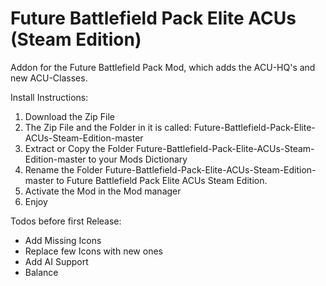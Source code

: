 # Future Battlefield Pack Elite ACUs (Steam Edition)
Addon for the Future Battlefield Pack Mod, which adds the ACU-HQ's and new ACU-Classes.

Install Instructions:
1) Download the Zip File
2) The Zip File and the Folder in it is called: Future-Battlefield-Pack-Elite-ACUs-Steam-Edition-master
3) Extract or Copy the Folder Future-Battlefield-Pack-Elite-ACUs-Steam-Edition-master to your Mods Dictionary 
4) Rename the Folder Future-Battlefield-Pack-Elite-ACUs-Steam-Edition-master to Future Battlefield Pack Elite ACUs Steam Edition. 
5) Activate the Mod in the Mod manager 
6) Enjoy 

Todos before first Release: 
- Add Missing Icons
- Replace few Icons with new ones
- Add AI Support
- Balance 


